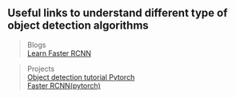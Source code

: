 ## Useful links to understand different type of object detection algorithms

> Blogs  
[Learn Faster RCNN](https://tryolabs.com/blog/2018/01/18/faster-r-cnn-down-the-rabbit-hole-of-modern-object-detection/)  

> Projects  
[Object detection tutorial Pytorch](https://github.com/sgrvinod/a-PyTorch-Tutorial-to-Object-Detection)  
[Faster RCNN(pytorch)](https://github.com/longcw/faster_rcnn_pytorch)
